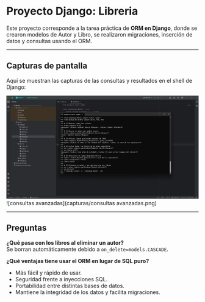 # Proyecto Django: Libreria

Este proyecto corresponde a la tarea práctica de **ORM en Django**, donde se crearon modelos de Autor y Libro, se realizaron migraciones, inserción de datos y consultas usando el ORM.

---

## Capturas de pantalla

Aquí se muestran las capturas de las consultas y resultados en el shell de Django:

![consultas](capturas/consultas.png)
![consultas avanzadas](capturas/consultas avanzadas.png)


---

## Preguntas

**¿Qué pasa con los libros al eliminar un autor?**  
Se borran automáticamente debido a `on_delete=models.CASCADE`.

**¿Qué ventajas tiene usar el ORM en lugar de SQL puro?**  
- Más fácil y rápido de usar.  
- Seguridad frente a inyecciones SQL.  
- Portabilidad entre distintas bases de datos.  
- Mantiene la integridad de los datos y facilita migraciones.
